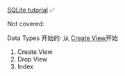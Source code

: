 [SQLite tutorial](https://www.sqlitetutorial.net/) ✅

Not covered: 

Data Types 开始的: 从 [Create View](https://www.sqlitetutorial.net/sqlite-create-view/)开始

1. Create View
2. Drop View
3. Index
